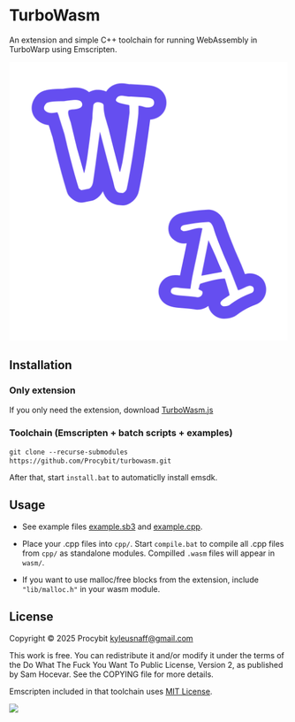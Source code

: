 # TurboWasm

An extension and simple C++ toolchain for running WebAssembly in TurboWarp using Emscripten.

![](art/letters.png "WebAssembly")

## Installation

### Only extension

If you only need the extension, download [TurboWasm.js](TurboWasm.js)

### Toolchain (Emscripten + batch scripts + examples)

```
git clone --recurse-submodules https://github.com/Procybit/turbowasm.git
```

After that, start `install.bat` to automaticlly install emsdk.

## Usage

- See example files [example.sb3](example.sb3) and [example.cpp](cpp/example.cpp).

- Place your .cpp files into `cpp/`. Start `compile.bat` to compile all .cpp files from `cpp/` as standalone modules. Compilled `.wasm` files will appear in `wasm/`.

- If you want to use malloc/free blocks from the extension, include `"lib/malloc.h"` in your wasm module.

## License

Copyright © 2025 Procybit <kyleusnaff@gmail.com>

This work is free. You can redistribute it and/or modify it under the
terms of the Do What The Fuck You Want To Public License, Version 2,
as published by Sam Hocevar. See the COPYING file for more details.

Emscripten included in that toolchain uses [MIT License](http://www.opensource.org/licenses/mit-license.php).

[![](http://www.wtfpl.net/wp-content/uploads/2012/12/wtfpl-badge-1.png)](http://www.wtfpl.net/ "WTFPL")